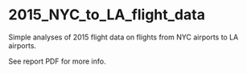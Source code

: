 # 2015_NYC_to_LA_flight_data
Simple analyses of 2015 flight data on flights from NYC airports to LA airports.

See report PDF for more info.
